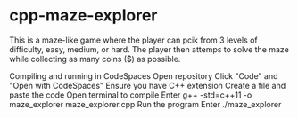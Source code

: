 # cpp-maze-explorer

This is a maze-like game where the player can pcik from 3 levels of difficulty, easy, medium, or hard. The player then attemps to solve the maze while collecting as many coins ($) as possible. 


Compiling and running in CodeSpaces
Open repository
Click "Code" and "Open with CodeSpaces"
Ensure you have C++ extension
Create a file and paste the code
Open terminal to compile 
Enter g++ -std=c++11 -o maze_explorer maze_explorer.cpp
Run the program
Enter ./maze_explorer
